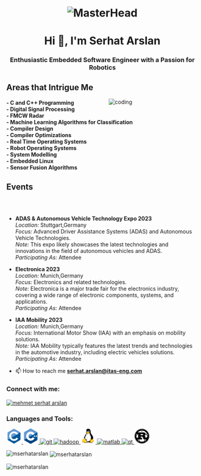 
<h1 align="center" width = "200">
  <img src="https://img.freepik.com/premium-photo/cute-robot-delivers-bouquet-flowers-loved-one_124507-207126.jpg" alt="MasterHead"  width = "500" >
</h1>

<h1 align="center">Hi 👋, I'm Serhat Arslan</h1>
<h3 align="center"> Enthusiastic Embedded Software Engineer with a Passion for Robotics </h3>





<h2 align="left" height="70" width="70"> Areas that Intrigue Me </h2>
<img align = "right"  alt ="coding" width ="235"  src= "https://media.giphy.com/media/v1.Y2lkPTc5MGI3NjExdzdla2dxam8ydmw0M21rbWE3bXY3NWV6MGhzcGlkbTQ2MXVxeHBqMiZlcD12MV9pbnRlcm5hbF9naWZfYnlfaWQmY3Q9Zw/wwg1suUiTbCY8H8vIA/giphy-downsized-large.gif"> 

<h4 align="left">  - C and C++ Programming <br/> - Digital Signal Processing <br/> - FMCW Radar <br/> - Machine Learning Algorithms for Classification <br/>  - Compiler Design  <br/>
  - Compiler Optimizations  <br/> - Real Time Operating Systems<br/>  - Robot Operating Systems <br/> - System Modelling <br/> - Embedded Linux <br/> - Sensor Fusion Algorithms </h4> 

<h2 align="left" style="height:70px; width:70px;"> Events </h2>

   - <strong>ADAS & Autonomous Vehicle Technology Expo 2023</strong> <br/> 
  <i>Location: </i> Stuttgart,Germany <br/> 
   <i>Focus: </i> Advanced Driver Assistance Systems (ADAS) and Autonomous Vehicle Technologies. <br/> 
   <i>Note: </i> This expo likely showcases the latest technologies and innovations in the field of autonomous vehicles and ADAS. <br/> 
   <i>Participating As: </i> Attendee


  
  - <strong> Electronica 2023 </strong><br/> 
     <i>Location: </i> Munich,Germany <br/> 
    <i> Focus: </i> Electronics and related technologies. <br/> 
     <i>Note: </i> Electronica is a major trade fair for the electronics industry, covering a wide range of electronic components, systems, and applications.<br/> 
     <i>Participating As: </i> Attendee<br/> 

  
- <strong> IAA Mobility 2023 </strong> <br/> 
    <i> Location: </i> Munich,Germany <br/> 
     <i>Focus: </i> International Motor Show (IAA) with an emphasis on mobility solutions. <br/> 
     <i>Note: </i> IAA Mobility typically features the latest trends and technologies in the automotive industry, including electric vehicles solutions. <br/> 
     <i>Participating As: </i> Attendee
     
</h5>





- 📫 How to reach me **serhat.arslan@itas-eng.com**

<h3 align="left">Connect with me:</h3>
<p align="left">
<a href="https://linkedin.com/in/mehmet serhat arslan" target="blank"><img align="center" src="https://raw.githubusercontent.com/rahuldkjain/github-profile-readme-generator/master/src/images/icons/Social/linked-in-alt.svg" alt="mehmet serhat arslan" height="30" width="40" /></a>
</p>

<h3 align="left">Languages and Tools:</h3>
<p align="left"> <a href="https://www.cprogramming.com/" target="_blank" rel="noreferrer"> <img src="https://raw.githubusercontent.com/devicons/devicon/master/icons/c/c-original.svg" alt="c" width="40" height="40"/> </a> <a href="https://www.w3schools.com/cpp/" target="_blank" rel="noreferrer"> <img src="https://raw.githubusercontent.com/devicons/devicon/master/icons/cplusplus/cplusplus-original.svg" alt="cplusplus" width="40" height="40"/> </a> <a href="https://git-scm.com/" target="_blank" rel="noreferrer"> <img src="https://www.vectorlogo.zone/logos/git-scm/git-scm-icon.svg" alt="git" width="40" height="40"/> </a> <a href="https://hadoop.apache.org/" target="_blank" rel="noreferrer"> <img src="https://www.vectorlogo.zone/logos/apache_hadoop/apache_hadoop-icon.svg" alt="hadoop" width="40" height="40"/> </a> <a href="https://www.linux.org/" target="_blank" rel="noreferrer"> <img src="https://raw.githubusercontent.com/devicons/devicon/master/icons/linux/linux-original.svg" alt="linux" width="40" height="40"/> </a> <a href="https://www.mathworks.com/" target="_blank" rel="noreferrer"> <img src="https://upload.wikimedia.org/wikipedia/commons/2/21/Matlab_Logo.png" alt="matlab" width="40" height="40"/> </a> <a href="https://www.qt.io/" target="_blank" rel="noreferrer"> <img src="https://upload.wikimedia.org/wikipedia/commons/0/0b/Qt_logo_2016.svg" alt="qt" width="40" height="40"/> </a> <a href="https://www.rust-lang.org" target="_blank" rel="noreferrer"> <img src="https://raw.githubusercontent.com/devicons/devicon/master/icons/rust/rust-plain.svg" alt="rust" width="40" height="40"/> </a> </p>

<p><img align="left" src="https://github-readme-stats.vercel.app/api/top-langs?username=mserhatarslan&show_icons=true&locale=en&layout=compact" alt="mserhatarslan" /></p>

<p>&nbsp;<img align="center" src="https://github-readme-stats.vercel.app/api?username=mserhatarslan&show_icons=true&locale=en" alt="mserhatarslan" /></p>

<p><img align="center" src="https://github-readme-streak-stats.herokuapp.com/?user=mserhatarslan&" alt="mserhatarslan" /></p>


